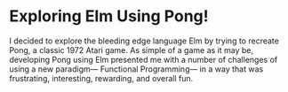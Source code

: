 # Exploring Elm Using Pong! 

I decided to explore the bleeding edge language Elm by trying to recreate Pong, a classic 1972 Atari game. As simple of a game as it may be, developing Pong using Elm presented me with a number of challenges of using a new paradigm— Functional Programming— in a way that was frustrating, interesting, rewarding, and overall fun. 

